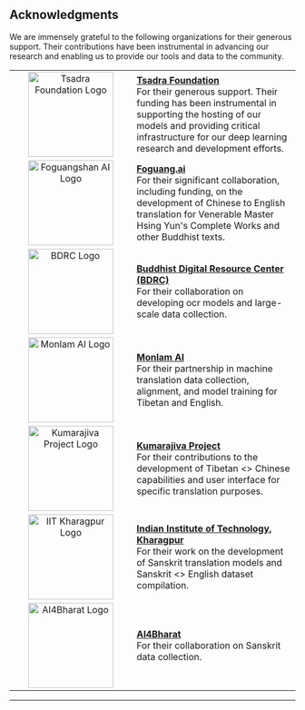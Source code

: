 ## Acknowledgments

We are immensely grateful to the following organizations for their generous support. Their contributions have been instrumental in advancing our research and enabling us to provide our tools and data to the community.

<table>
  <tbody><tr>
    <td align="center" width="200" valign="middle"><a href="https://tsadra.org"><img src="https://dharmamitra.github.io/dharmamitra-guides/assets/tsadra.png" alt="Tsadra Foundation Logo" width="150"></a></td>
    <td valign="middle"><strong><a href="https://tsadra.org">Tsadra Foundation</a></strong><br>For their generous support. Their funding has been instrumental in supporting the hosting of our models and providing critical infrastructure for our deep learning research and development efforts.</td>
  </tr>
  <tr>
    <td align="center" width="200" valign="middle"><a href="https://foguang.ai"><img src="https://dharmamitra.github.io/dharmamitra-guides/assets/fgsai.png" alt="Foguangshan AI Logo" width="150"></a></td>
    <td valign="middle"><strong><a href="https://foguang.ai">Foguang.ai</a></strong><br>For their significant collaboration, including funding, on the development of Chinese to English translation for Venerable Master Hsing Yun's Complete Works and other Buddhist texts.</td>
  </tr>
  <tr>
    <td align="center" width="200" valign="middle"><a href="https://www.bdrc.io/"><img src="https://dharmamitra.github.io/dharmamitra-guides/assets/bdrc.jpg" alt="BDRC Logo" width="150"></a></td>
    <td valign="middle"><strong><a href="https://www.bdrc.io/">Buddhist Digital Resource Center (BDRC)</a></strong><br>For their collaboration on developing ocr models and large-scale data collection.</td>
  </tr>
  <tr>
    <td align="center" width="200" valign="middle"><a href="https://monlam.ai"><img src="https://dharmamitra.github.io/dharmamitra-guides/assets/monlam-ai-logo.png" alt="Monlam AI Logo" width="150"></a></td>
    <td valign="middle"><strong><a href="https://monlam.ai">Monlam AI</a></strong><br>For their partnership in machine translation data collection, alignment, and model training for Tibetan and English.</td>
  </tr>
  <tr>
    <td align="center" width="200" valign="middle"><a href="https://www.ymfz.org/?lang=en"><img src="https://dharmamitra.github.io/dharmamitra-guides/assets/kumarajiva.svg" alt="Kumarajiva Project Logo" width="150"></a></td>
    <td valign="middle"><strong><a href="https://www.ymfz.org/?lang=en">Kumarajiva Project</a></strong><br>For their contributions to the development of Tibetan &lt;> Chinese capabilities and user interface for specific translation purposes.</td>
  </tr>
  <tr>
    <td align="center" width="200" valign="middle"><a href="http://www.iitkgp.ac.in/"><img src="https://dharmamitra.github.io/dharmamitra-guides/assets/iitkgp.svg" alt="IIT Kharagpur Logo" width="150"></a></td>
    <td valign="middle"><strong><a href="http://www.iitkgp.ac.in/">Indian Institute of Technology, Kharagpur</a></strong><br>For their work on the development of Sanskrit translation models and Sanskrit &lt;> English dataset compilation.</td>
  </tr>
  <tr>
    <td align="center" width="200" valign="middle"><a href="https://ai4bharat.org/"><img src="https://dharmamitra.github.io/dharmamitra-guides/assets/ai4bharat.svg" alt="AI4Bharat Logo" width="150"></a></td>
    <td valign="middle"><strong><a href="https://ai4bharat.org/">AI4Bharat</a></strong><br>For their collaboration on Sanskrit data collection.</td>
  </tr>
</tbody></table>

--- 